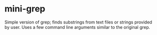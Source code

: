 # mini-grep
Simple version of grep; finds substrings from text files or strings provided by user. Uses a few command line arguments similar to the original grep.
